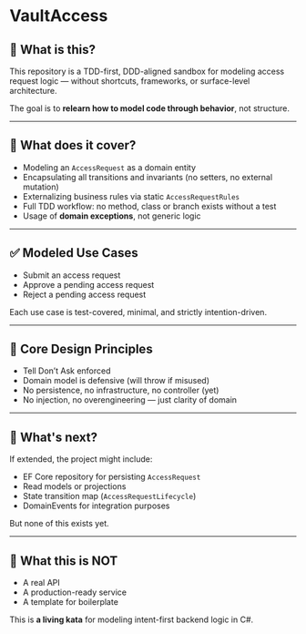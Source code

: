 ﻿# VaultAccess

## 🧠 What is this?

This repository is a TDD-first, DDD-aligned sandbox for modeling access request logic — without shortcuts, frameworks, or surface-level architecture.

The goal is to **relearn how to model code through behavior**, not structure.

---

## 🎯 What does it cover?

- Modeling an `AccessRequest` as a domain entity
- Encapsulating all transitions and invariants (no setters, no external mutation)
- Externalizing business rules via static `AccessRequestRules`
- Full TDD workflow: no method, class or branch exists without a test
- Usage of **domain exceptions**, not generic logic

---

## ✅ Modeled Use Cases

- Submit an access request
- Approve a pending access request
- Reject a pending access request

Each use case is test-covered, minimal, and strictly intention-driven.

---

## 🧱 Core Design Principles

- Tell Don’t Ask enforced
- Domain model is defensive (will throw if misused)
- No persistence, no infrastructure, no controller (yet)
- No injection, no overengineering — just clarity of domain

---

## 🤖 What's next?

If extended, the project might include:

- EF Core repository for persisting `AccessRequest`
- Read models or projections
- State transition map (`AccessRequestLifecycle`)
- DomainEvents for integration purposes

But none of this exists yet.

---

## 🚫 What this is NOT

- A real API
- A production-ready service
- A template for boilerplate

This is **a living kata** for modeling intent-first backend logic in C#.

